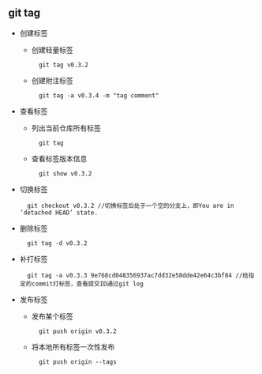 ## git tag
- 创建标签
	- 创建轻量标签
	
    		git tag v0.3.2
	- 创建附注标签
	
    		git tag -a v0.3.4 -m "tag comment"
- 查看标签
	- 列出当前仓库所有标签

			git tag
    - 查看标签版本信息
    
    		git show v0.3.2
- 切换标签

		git checkout v0.3.2 //切换标签后处于一个空的分支上，即You are in ‘detached HEAD’ state.
- 删除标签

		git tag -d v0.3.2
- 补打标签

		git tag -a v0.3.3 9e768cd048356937ac7dd32e58dde42e64c3bf84 //给指定的commit打标签，查看提交ID通过git log
- 发布标签
	- 发布某个标签
	
			git push origin v0.3.2
    - 将本地所有标签一次性发布
    
    		git push origin --tags